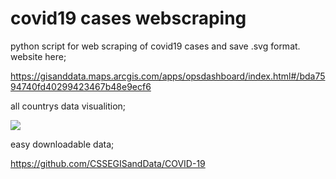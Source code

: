 # covid19 cases webscraping
 
python script for web scraping of covid19 cases and save .svg format. website here;
 
https://gisanddata.maps.arcgis.com/apps/opsdashboard/index.html#/bda7594740fd40299423467b48e9ecf6

all countrys data visualition;

![](https://github.com/recepdagli/covid19-webscraping/blob/master/all%20countrys.PNG)

easy downloadable data;

https://github.com/CSSEGISandData/COVID-19




